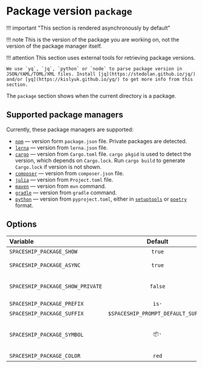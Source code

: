 # Package version `package`

!!! important "This section is rendered asynchronously by default"

!!! note
    This is the version of the package you are working on, not the version of the package manager itself.

!!! attention
    This section uses external tools for retrieving package versions.

    We use `yq`, `jq`, `python` or `node` to parse package version in JSON/YAML/TOML/XML files. Install [jq](https://stedolan.github.io/jq/) and/or [yq](https://kislyuk.github.io/yq/) to get more info from this section.

The `package` section shows when the current directory is a package.

## Supported package managers

Currently, these package managers are supported:

* [`npm`][npm] — version form `package.json` file. Private packages are detected.
* [`lerna`][lerna] — version from `lerna.json` file.
* [`cargo`][cargo] — version from `Cargo.toml` file. `cargo pkgid` is used to detect the version, which depends on `Cargo.lock`. Run `cargo build` to generate `Cargo.lock` if version is not shown.
* [`composer`][composer] — version from `composer.json` file.
* [`julia`][julia] — version from `Project.toml` file.
* [`maven`][maven] — version from `mvn` command.
* [`gradle`][gradle] — version from `gradle` command.
* [`python`][python] — version from `pyproject.toml`, either in [`setuptools`][setuptools] or [`poetry`][poetry] format.

## Options

| Variable                         |              Default                | Meaning                             |
| :------------------------------- | :---------------------------------: | ----------------------------------- |
| `SPACESHIP_PACKAGE_SHOW`         |               `true`                | Show section                        |
| `SPACESHIP_PACKAGE_ASYNC`        |               `true`                | Render section asynchronously       |
| `SPACESHIP_PACKAGE_SHOW_PRIVATE` |               `false`               | Show when a package is private      |
| `SPACESHIP_PACKAGE_PREFIX`       |               `is·`                 | Section's prefix                    |
| `SPACESHIP_PACKAGE_SUFFIX`       | `$SPACESHIP_PROMPT_DEFAULT_SUFFIX`  | Section's suffix                    |
| `SPACESHIP_PACKAGE_SYMBOL`       |               `📦·`                 | Symbol displayed before the section |
| `SPACESHIP_PACKAGE_COLOR`        |               `red`                 | Section's color                     |

<!-- References -->
[npm]: https://www.npmjs.com
[lerna]: https://lerna.io
[cargo]: https://crates.io
[composer]: https://getcomposer.org
[julia]: https://julialang.org
[maven]: https://maven.apache.org
[gradle]: https://gradle.org
[python]: https://python.org
[setuptools]: https://setuptools.pypa.io/en/latest/userguide/pyproject_config.html
[poetry]: https://python-poetry.org/docs/pyproject/

